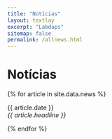 ```yaml
---
title: "Notícias"
layout: textlay
excerpt: "Labdaps"
sitemap: false
permalink: /allnews.html
---
```


# Notícias

{% for article in site.data.news %}
<p>{{ article.date }} <br>
<em>{{ article.headline }}</em></p>
{% endfor %}

